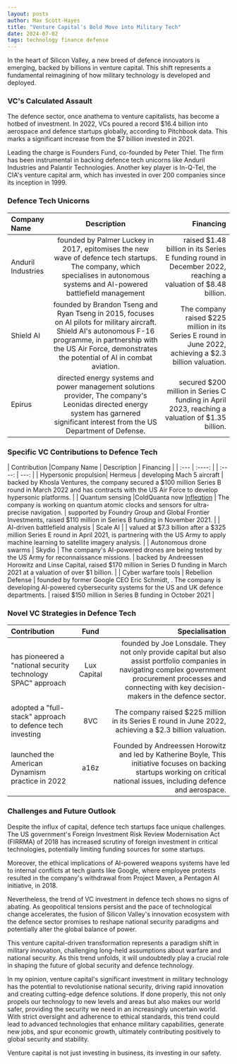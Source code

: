 ```yaml
---
layout: posts
author: Max Scott-Hayes
title: "Venture Capital's Bold Move into Military Tech"
date: 2024-07-02
tags: technology finance defense
---
```

In the heart of Silicon Valley, a new breed of defence innovators is emerging, backed by billions in venture capital. This shift represents a fundamental reimagining of how military technology is developed and deployed.

### VC's Calculated Assault

The defence sector, once anathema to venture capitalists, has become a hotbed of investment. In 2022, VCs poured a record $16.4 billion into aerospace and defence startups globally, according to Pitchbook data. This marks a significant increase from the $7 billion invested in 2021.

Leading the charge is Founders Fund, co-founded by Peter Thiel. The firm has been instrumental in backing defence tech unicorns like Anduril Industries and Palantir Technologies. Another key player is In-Q-Tel, the CIA's venture capital arm, which has invested in over 200 companies since its inception in 1999.

### Defence Tech Unicorns

| Company Name | Description | Financing |
| :---        |    :----:   |          ---: |
| Anduril Industries      | founded by Palmer Luckey in 2017, epitomises the new wave of defence tech startups. The company, which specialises in autonomous systems and AI-powered battlefield management       | raised $1.48 billion in its Series E funding round in December 2022, reaching a valuation of $8.48 billion.  |
| Shield AI   | founded by Brandon Tseng and Ryan Tseng in 2015, focuses on AI pilots for military aircraft.  Shield AI's autonomous F-16 programme, in partnership with the US Air Force, demonstrates the potential of AI in combat aviation.        | The company raised $225 million in its Series E round in June 2022, achieving a $2.3 billion valuation.  |
| Epirus      | directed energy systems and power management solutions provider,  The company's Leonidas directed energy system has garnered significant interest from the US Department of Defense.       | secured $200 million in Series C funding in April 2023, reaching a valuation of $1.35 billion.   |

### Specific VC Contributions to Defence Tech

| Contribution |Company Name | Description | Financing |
| :---      |    :----:   |    |    :----:   |          ---: |
| Hypersonic propulsion| Hermeus | developing Mach 5 aircraft | backed by Khosla Ventures, the company secured a $100 million Series B round in March 2022 and has contracts with the US Air Force to develop hypersonic platforms. |
| Quantum sensing |ColdQuanta now [Infleqtion](https://www.infleqtion.com) | The company is working on quantum atomic clocks and sensors for ultra-precise navigation. | supported by Foundry Group and Global Frontier Investments, raised $110 million in Series B funding in November 2021. |
| AI-driven battlefield analysis | Scale AI |  | valued at $7.3 billion after a $325 million Series E round in April 2021, is partnering with the US Army to apply machine learning to satellite imagery analysis. |
| Autonomous drone swarms | Skydio | The company's AI-powered drones are being tested by the US Army for reconnaissance missions. | backed by Andreessen Horowitz and Linse Capital, raised $170 million in Series D funding in March 2021 at a valuation of over $1 billion. |
| Cyber warfare tools | Rebellion Defense |  founded by former Google CEO Eric Schmidt, . The company is developing AI-powered cybersecurity systems for the US and UK defence departments. | raised $150 million in Series B funding in October 2021 |

### Novel VC Strategies in Defence Tech

| Contribution | Fund | Specialisation |
| :---        |    :----:   |          ---: |
| has pioneered a "national security technology SPAC" approach | Lux Capital | founded by Joe Lonsdale. They not only provide capital but also assist portfolio companies in navigating complex government procurement processes and connecting with key decision-makers in the defence sector. |
| adopted a "full-stack" approach to defence tech investing | 8VC | The company raised $225 million in its Series E round in June 2022, achieving a $2.3 billion valuation.  |
| launched the American Dynamism practice in 2022 | a16z | Founded by Andreessen Horowitz and led by Katherine Boyle, This initiative focuses on backing startups working on critical national issues, including defence and aerospace. |

### Challenges and Future Outlook

Despite the influx of capital, defence tech startups face unique challenges. The US government's Foreign Investment Risk Review Modernisation Act (FIRRMA) of 2018 has increased scrutiny of foreign investment in critical technologies, potentially limiting funding sources for some startups.

Moreover, the ethical implications of AI-powered weapons systems have led to internal conflicts at tech giants like Google, where employee protests resulted in the company's withdrawal from Project Maven, a Pentagon AI initiative, in 2018.

Nevertheless, the trend of VC investment in defence tech shows no signs of abating. As geopolitical tensions persist and the pace of technological change accelerates, the fusion of Silicon Valley's innovation ecosystem with the defence sector promises to reshape national security paradigms and potentially alter the global balance of power.

This venture capital-driven transformation represents a paradigm shift in military innovation, challenging long-held assumptions about warfare and national security. As this trend unfolds, it will undoubtedly play a crucial role in shaping the future of global security and defence technology. 

In my opinion, venture capital's significant investment in military technology has the potential to revolutionise national security, driving rapid innovation and creating cutting-edge defence solutions. If done properly, this not only propels our technology to new levels and areas but also makes our world safer, providing the security we need in an increasingly uncertain world. With strict oversight and adherence to ethical standards, this trend could lead to advanced technologies that enhance military capabilities, generate new jobs, and spur economic growth, ultimately contributing positively to global security and stability. 

Venture capital is not just investing in business, its investing in our safety. 